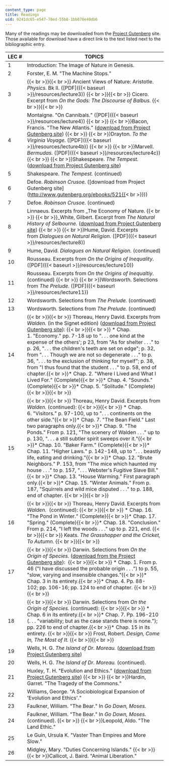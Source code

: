 ```yaml
---
content_type: page
title: Readings
uid: 9241dc65-e547-78ed-55b8-1bb878e40db6
---
```


Many of the readings may be downloaded from the [Project Gutenberg](http://gutenberg.org/) site. Those available for download have a direct link to the text listed next to the bibliographic entry.

| LEC # | TOPICS |
| --- | --- |
| 1 | Introduction: The Image of Nature in Genesis. |
| 2 | Forster, E. M. "The Machine Stops." |
| 3 |  {{< br >}}{{< br >}} Ancient Views of Nature: Aristotle. _Physics._ Bk II. ([PDF]({{< baseurl >}}/resources/lecture3)) {{< br >}}{{< br >}} Cicero. Excerpt from _On the Gods: The Discourse of Balbus._ {{< br >}}{{< br >}}  |
| 4 | Montaigne. "On Cannibals." ([PDF]({{< baseurl >}}/resources/lecture4))  {{< br >}}  {{< br >}}Bacon, Francis. "The New Atlantis." ([download from Project Gutenberg site](http://www.gutenberg.org/etext/2434))  {{< br >}}  {{< br >}}Drayton. _To the Virginia Voyage._ ([PDF]({{< baseurl >}}/resources/lecture4b))  {{< br >}}  {{< br >}}Marvell. _Bermudas._ ([PDF]({{< baseurl >}}/resources/lecture4c))  {{< br >}}  {{< br >}}Shakespeare. _The Tempest._ ([download from Project Gutenberg site](http://www.gutenberg.org/etext/2235)) |
| 5 | Shakespeare. _The Tempest._ (continued) |
| 6 | Defoe. _Robinson Crusoe._ ([download from Project Gutenberg site](http://www.gutenberg.org/ebooks/521{{< br >}})) |
| 7 | Defoe. _Robinson Crusoe._ (continued) |
| 8 | Linnaeus. Excerpts from _The Economy of Nature.  {{< br >}}  {{< br >}}_White, Gilbert. Excerpt from _The Natural History of Selbourne._ ([download from Project Gutenberg site](http://www.gutenberg.org/etext/1408))  {{< br >}}  {{< br >}}Hume, David. Excerpts from _Dialogues on Natural Religion._ ([PDF]({{< baseurl >}}/resources/lecture8)) |
| 9 | Hume, David. _Dialogues on Natural Religion._ (continued) |
| 10 | Rousseau. Excerpts from _On the Origins of Inequality._ ([PDF]({{< baseurl >}}/resources/lecture10)) |
| 11 | Rousseau. Excerpts from _On the Origins of Inequaltiy._ (continued)  {{< br >}}  {{< br >}}Wordsworth. Selections from _The Prelude._ ([PDF]({{< baseurl >}}/resources/lecture11)) |
| 12 | Wordsworth. Selections from _The Prelude._ (continued) |
| 13 | Wordsworth. Selections from _The Prelude._ (continued) |
| 14 |  {{< br >}}{{< br >}} Thoreau, Henry David. Excerpts from _Walden._ (in the Signet edition) ([download from Project Gutenberg site](http://www.gutenberg.org/etext/205)): {{< br >}}{{< br >}} *   Chap. 1. "Economy." pp. 7-18 up to ". . . one kind at the expense of the others'; p 23, from "As for shelter . . ." to p. 26, ". . . the children's teeth are set on edge"; p. 32, from ". . . Though we are not so degenerate . . ." to p. 36, ". . . to the exclusion of thinking for myself"; p. 38, from "I thus found that the student . . ." to p. 58, end of chapter.{{< br >}}*   Chap. 2. "Where I Lived and What I Lived For." (Complete){{< br >}}*   Chap. 4. "Sounds." (Complete){{< br >}}*   Chap. 5. "Solitude." (Complete) {{< br >}}{{< br >}}  |
| 15 |  {{< br >}}{{< br >}} Thoreau, Henry David. Excerpts from _Walden._ (continued): {{< br >}}{{< br >}} *   Chap. 6. "Visitors." p. 97-100, up to ". . . continents on the other side."{{< br >}}*   Chap. 7. "The Bean Field." Last two paragraphs only.{{< br >}}*   Chap. 9. "The Ponds." From p. 121, "The scenery of Walden . . ." up to p. 130, ". . . a still subtler spirit sweeps over it."{{< br >}}*   Chap. 10. "Baker Farm." (Complete){{< br >}}*   Chap. 11. "Higher Laws." p. 142-148, up to ". . . beastly life, eating and drinking."{{< br >}}*   Chap. 12. "Brute Neighbors." P. 153, from "The mice which haunted my house . . ." to p. 157, ". . . Webster's Fugitive Slave Bill."{{< br >}}*   Chap. 13. "House Warming." First paragraph only.{{< br >}}*   Chap. 15. "Winter Animals." From p. 187, "Squirrels and wild mice disputed . . ." to p. 188, end of chapter. {{< br >}}{{< br >}}  |
| 16 |  {{< br >}}{{< br >}} Thoreau, Henry David. Excerpts from _Walden._  (continued): {{< br >}}{{< br >}} *   Chap. 16. "The Pond in Winter." (Complete){{< br >}}*   Chap. 17. "Spring." (Complete){{< br >}}*   Chap. 18. "Conclusion." From p. 214, "I left the woods . . ." up to p. 221, end. {{< br >}}{{< br >}} Keats. _The Grasshopper and the Cricket, To Autumn._ {{< br >}}{{< br >}}  |
| 17 |  {{< br >}}{{< br >}} Darwin. Selections from _On the Origin of Species._ ([download from the Project Gutenberg site](http://www.gutenberg.org/etext/1228)):  {{< br >}}{{< br >}} *   Chap. 1. From p. 46 ("I have discussed the probable origin . . .") to p. 55, "slow, varying and insensible changes."{{< br >}}*   Chap. 3 in its entirety.{{< br >}}*   Chap. 4. Pp. 88-102; pp. 106-16; pp. 124 to end of chapter. {{< br >}}{{< br >}}  |
| 18 |  {{< br >}}{{< br >}} Darwin. Selections from _On the Origin of Species._ (continued): {{< br >}}{{< br >}} *   Chap. 6 in its entirety.{{< br >}}*   Chap. 7. Pp. 196-210 (. . . "variability; but as the case stands there is none."); pp. 226 to end of chapter.{{< br >}}*   Chap. 15 in its entirety. {{< br >}}{{< br >}} Frost, Robert. _Design, Come In, The Most of It._ {{< br >}}{{< br >}}  |
| 19 | Wells, H. G. _The Island of Dr. Moreau._ ([download from Project Gutenberg site](http://www.gutenberg.org/etext/159)) |
| 20 | Wells, H. G. _The Island of Dr. Moreau._ (continued). |
| 21 | Huxley, T. H. "Evolution and Ethics." ([download from Project Gutenberg site](http://www.gutenberg.org/etext/2940))  {{< br >}}  {{< br >}}Hardin, Garret. "The Tragedy of the Commons." |
| 22 | Williams, George. "A Sociobiological Expansion of 'Evolution and Ethics'." |
| 23 | Faulkner, William. "The Bear." In _Go Down, Moses._ |
| 24 | Faulkner, William. "The Bear." In _Go Down, Moses._ (continued).  {{< br >}}  {{< br >}}Leopold, Aldo. "The Land Ethic." |
| 25 | Le Guin, Ursula K. "Vaster Than Empires and More Slow." |
| 26 | Midgley, Mary. "Duties Concerning Islands."  {{< br >}}  {{< br >}}Callicot, J. Baird. "Animal Liberation."
